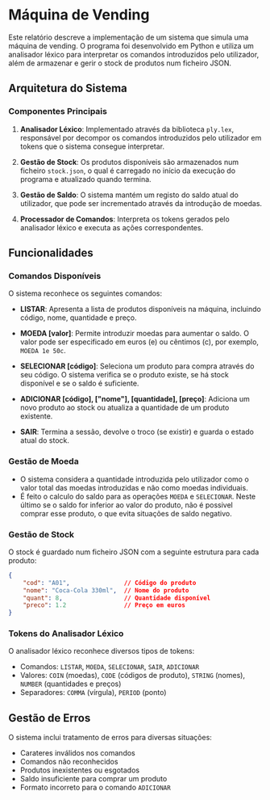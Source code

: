 # Máquina de Vending

Este relatório descreve a implementação de um sistema que simula uma máquina de vending. O programa foi desenvolvido em Python e utiliza um analisador léxico para interpretar os comandos introduzidos pelo utilizador, além de armazenar e gerir o stock de produtos num ficheiro JSON.

## Arquitetura do Sistema

### Componentes Principais

1. **Analisador Léxico**: Implementado através da biblioteca `ply.lex`, responsável por decompor os comandos introduzidos pelo utilizador em tokens que o sistema consegue interpretar.

2. **Gestão de Stock**: Os produtos disponíveis são armazenados num ficheiro `stock.json`, o qual é carregado no início da execução do programa e atualizado quando termina.

3. **Gestão de Saldo**: O sistema mantém um registo do saldo atual do utilizador, que pode ser incrementado através da introdução de moedas.

4. **Processador de Comandos**: Interpreta os tokens gerados pelo analisador léxico e executa as ações correspondentes.

## Funcionalidades

### Comandos Disponíveis

O sistema reconhece os seguintes comandos:

- **LISTAR**: Apresenta a lista de produtos disponíveis na máquina, incluindo código, nome, quantidade e preço.
  
- **MOEDA [valor]**: Permite introduzir moedas para aumentar o saldo. O valor pode ser especificado em euros (e) ou cêntimos (c), por exemplo, `MOEDA 1e 50c`.
  
- **SELECIONAR [código]**: Seleciona um produto para compra através do seu código. O sistema verifica se o produto existe, se há stock disponível e se o saldo é suficiente.
  
- **ADICIONAR [código], ["nome"], [quantidade], [preço]**: Adiciona um novo produto ao stock ou atualiza a quantidade de um produto existente.
  
- **SAIR**: Termina a sessão, devolve o troco (se existir) e guarda o estado atual do stock.

### Gestão de Moeda

- O sistema considera a quantidade introduzida pelo utilizador como o valor total das moedas introduzidas e não como moedas individuais.
- É feito o calculo do saldo para as operações `MOEDA` e `SELECIONAR`. Neste último se o saldo for inferior ao valor do produto, não é possivel comprar esse produto, o que evita situações de saldo negativo.

### Gestão de Stock

O stock é guardado num ficheiro JSON com a seguinte estrutura para cada produto:

```json
{
    "cod": "A01",               // Código do produto
    "nome": "Coca-Cola 330ml",  // Nome do produto
    "quant": 8,                 // Quantidade disponível
    "preco": 1.2                // Preço em euros
}
```

### Tokens do Analisador Léxico

O analisador léxico reconhece diversos tipos de tokens:

- Comandos: `LISTAR`, `MOEDA`, `SELECIONAR`, `SAIR`, `ADICIONAR`
- Valores: `COIN` (moedas), `CODE` (códigos de produto), `STRING` (nomes), `NUMBER` (quantidades e preços)
- Separadores: `COMMA` (vírgula), `PERIOD` (ponto)

## Gestão de Erros

O sistema inclui tratamento de erros para diversas situações:

- Carateres inválidos nos comandos
- Comandos não reconhecidos
- Produtos inexistentes ou esgotados
- Saldo insuficiente para comprar um produto
- Formato incorreto para o comando `ADICIONAR`
